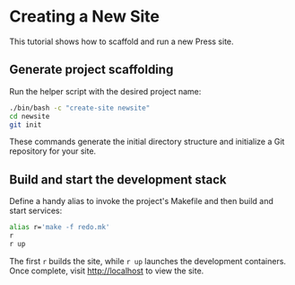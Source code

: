 # Creating a New Site

This tutorial shows how to scaffold and run a new Press site.

## Generate project scaffolding

Run the helper script with the desired project name:

```bash
./bin/bash -c "create-site newsite"
cd newsite
git init
```

These commands generate the initial directory structure and initialize a Git repository for your site.

## Build and start the development stack

Define a handy alias to invoke the project's Makefile and then build and start services:

```bash
alias r='make -f redo.mk'
r
r up
```

The first `r` builds the site, while `r up` launches the development containers. Once complete, visit [http://localhost](http://localhost) to view the site.
